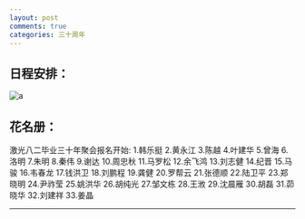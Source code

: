 ```yaml
---
layout: post
comments: true
categories: 三十周年
---
```

## 日程安排：

  ![a](https://kkzhjq-ch3302.files.1drv.com/y3mcTdP03eFEwp_fnXUmhBE-ffLxB6-ijhTh34vF1Oj9XR-qnfc8BIU0NdDPF1AR7_aZIwFoLlIZtp44uLtTZd6FC1xnNVpxTGvGyMGCMSaW1HZkDrG2BKxAmwZaNY6lHtHWF0DkUzz1IzpUDV1t5BEwyFrprGQ8jXZBv7YyT-3vrA?width=431&height=660&cropmode=none)  
  
## 花名册：
激光八二毕业三十年聚会报名开始:
1.韩乐挺
2.黄永江
3.陈越
4.叶建华 
5.曾海
6.洛明
7.朱明
8.秦伟
9.谢达
10.周忠秋
11.马罗松
12.余飞鸿
13.刘志健
14.纪晋
15.马骏
16.韦春龙
17.钱洪卫
18.刘鹏程
19.龚健
20.罗帮云
21.张德顺
22.陆卫平
23.郑晓明
24.尹祚莹
25.姚洪华
26.胡纯光
27.邹文栋
28.王浟
29.沈晨雁
30.胡磊
31.茆晓华
32.刘建祥
33.姜晶

--------------------------

